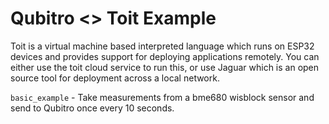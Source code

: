 # Qubitro <> Toit Example

Toit is a virtual machine based interpreted language which runs on ESP32 devices and provides support for deploying applications remotely. You can either use the toit cloud service to run this, or use Jaguar which is an open source tool for deployment across a local network.

`basic_example` - Take measurements from a bme680 wisblock sensor and send to Qubitro once every 10 seconds.
